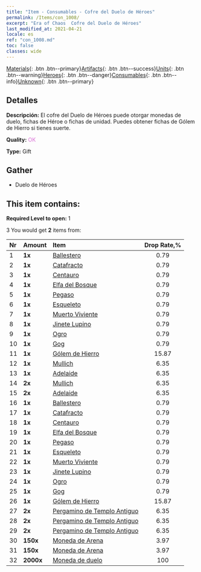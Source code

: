 ```yaml
---
title: "Item - Consumables - Cofre del Duelo de Héroes"
permalink: /Items/con_1008/
excerpt: "Era of Chaos  Cofre del Duelo de Héroes"
last_modified_at: 2021-04-21
locale: es
ref: "con_1008.md"
toc: false
classes: wide
---
```

 [Materials](/es/Items/){: .btn .btn--primary}[Artifacts](/es/Items/Artifacts/){: .btn .btn--success}[Units](/es/Items/Units/){: .btn .btn--warning}[Heroes](/es/Items/Heroes/){: .btn .btn--danger}[Consumables](/es/Items/Consumables/){: .btn .btn--info}[Unknown](/es/Items/Unknown/){: .btn .btn--primary}

## Detalles
 **Descripción:** El cofre del Duelo de Héroes puede otorgar monedas de duelo, fichas de Héroe o fichas de unidad. Puedes obtener fichas de Gólem de Hierro si tienes suerte.

 **Quality:** <span style="color: #DA70D6">OK</span>

 **Type:** Gift

## Gather

*    Duelo de Héroes 

## This item contains:

 **Required Level to open:** 1

 3 You would get **2** items  from:

  | Nr | Amount |     Item    | Drop Rate,% |
  |:---|:-------|:------------|:---------:|
  | 1 |  **1x** | [Ballestero](/es/Items/unt_191/) | 0.79 | 
  | 2 |  **1x** | [Catafracto](/es/Items/unt_195/) | 0.79 | 
  | 3 |  **1x** | [Centauro](/es/Items/unt_199/) | 0.79 | 
  | 4 |  **1x** | [Elfa del Bosque](/es/Items/unt_201/) | 0.79 | 
  | 5 |  **1x** | [Pegaso](/es/Items/unt_202/) | 0.79 | 
  | 6 |  **1x** | [Esqueleto](/es/Items/unt_208/) | 0.79 | 
  | 7 |  **1x** | [Muerto Viviente](/es/Items/unt_209/) | 0.79 | 
  | 8 |  **1x** | [Jinete Lupino](/es/Items/unt_218/) | 0.79 | 
  | 9 |  **1x** | [Ogro](/es/Items/unt_220/) | 0.79 | 
  | 10 |  **1x** | [Gog](/es/Items/unt_227/) | 0.79 | 
  | 11 |  **1x** | [Gólem de Hierro](/es/Items/unt_237/) | 15.87 | 
  | 12 |  **1x** | [Mullich](/es/Items/her_360/) | 6.35 | 
  | 13 |  **1x** | [Adelaide](/es/Items/her_359/) | 6.35 | 
  | 14 |  **2x** | [Mullich](/es/Items/her_360/) | 6.35 | 
  | 15 |  **2x** | [Adelaide](/es/Items/her_359/) | 6.35 | 
  | 16 |  **1x** | [Ballestero](/es/Items/unt_191/) | 0.79 | 
  | 17 |  **1x** | [Catafracto](/es/Items/unt_195/) | 0.79 | 
  | 18 |  **1x** | [Centauro](/es/Items/unt_199/) | 0.79 | 
  | 19 |  **1x** | [Elfa del Bosque](/es/Items/unt_201/) | 0.79 | 
  | 20 |  **1x** | [Pegaso](/es/Items/unt_202/) | 0.79 | 
  | 21 |  **1x** | [Esqueleto](/es/Items/unt_208/) | 0.79 | 
  | 22 |  **1x** | [Muerto Viviente](/es/Items/unt_209/) | 0.79 | 
  | 23 |  **1x** | [Jinete Lupino](/es/Items/unt_218/) | 0.79 | 
  | 24 |  **1x** | [Ogro](/es/Items/unt_220/) | 0.79 | 
  | 25 |  **1x** | [Gog](/es/Items/unt_227/) | 0.79 | 
  | 26 |  **1x** | [Gólem de Hierro](/es/Items/unt_237/) | 15.87 | 
  | 27 |  **2x** | [Pergamino de Templo Antiguo](/es/Items/con_697/) | 6.35 | 
  | 28 |  **2x** | [Pergamino de Templo Antiguo](/es/Items/con_697/) | 6.35 | 
  | 29 |  **2x** | [Pergamino de Templo Antiguo](/es/Items/con_697/) | 6.35 | 
  | 30 |  **150x** | [Moneda de Arena](/es/Items/con_903/) | 3.97 | 
  | 31 |  **150x** | [Moneda de Arena](/es/Items/con_903/) | 3.97 | 
  | 32 |  **2000x** | [Moneda de duelo](/es/Items/con_907/) | 100 | 

